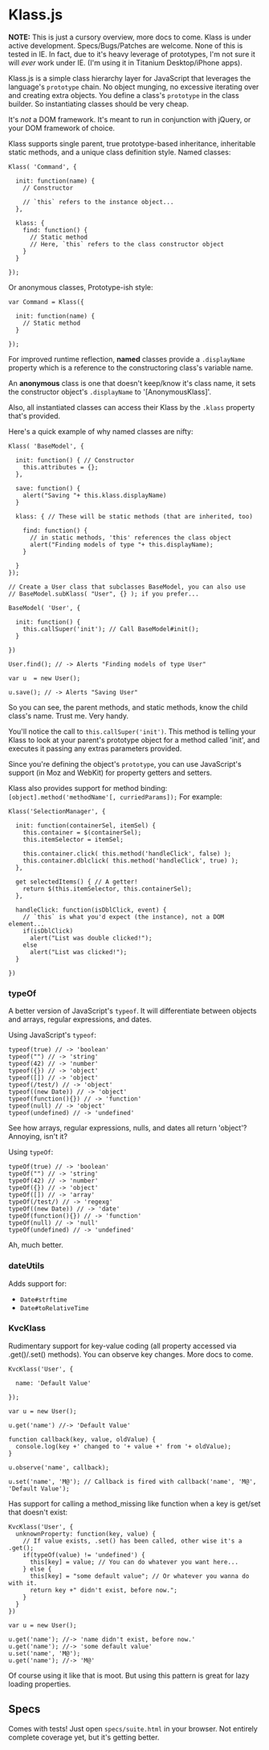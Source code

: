 # Klass.js

**NOTE:** This is just a cursory overview, more docs to come. Klass is under active development. Specs/Bugs/Patches are welcome. None of this is tested in IE. In fact, due to it's heavy leverage of prototypes, I'm not sure it will *ever* work under IE. (I'm using it in Titanium Desktop/iPhone apps).

Klass.js is a simple class hierarchy layer for JavaScript that leverages the language's `prototype` chain. No object munging, no excessive iterating over and creating extra objects. You define a class's `prototype` in the class builder. So instantiating classes should be very cheap.

It's *not* a DOM framework. It's meant to run in conjunction with jQuery, or your DOM framework of choice.

Klass supports single parent, true prototype-based inheritance, inheritable static methods, and a unique class definition style. Named classes:

    Klass( 'Command', {
      
      init: function(name) {
        // Constructor
        
        // `this` refers to the instance object...
      },
      
      klass: {
        find: function() {
          // Static method
          // Here, `this` refers to the class constructor object
        }
      }
      
    });

Or anonymous classes, Prototype-ish style: 

    var Command = Klass({
    
      init: function(name) {
        // Static method
      }
    
    });

For improved runtime reflection, **named** classes provide a `.displayName` property which is a reference to the constructoring class's variable name.

An **anonymous** class is one that doesn't keep/know it's class name, it sets the constructor object's `.displayName` to '[AnonymousKlass]'.

Also, all instantiated classes can access their Klass by the `.klass` property that's provided.

Here's a quick example of why named classes are nifty:

    Klass( 'BaseModel', {
  
      init: function() { // Constructor
        this.attributes = {};
      },
  
      save: function() {
        alert("Saving "+ this.klass.displayName)
      }
  
      klass: { // These will be static methods (that are inherited, too)
    
        find: function() {
          // in static methods, 'this' references the class object
          alert("Finding models of type "+ this.displayName); 
        }
    
      }
    });

    // Create a User class that subclasses BaseModel, you can also use
    // BaseModel.subKlass( "User", {} ); if you prefer...

    BaseModel( 'User', {
  
      init: function() {
        this.callSuper('init'); // Call BaseModel#init();
      }
  
    })

    User.find(); // -> Alerts "Finding models of type User"

    var u  = new User();

    u.save(); // -> Alerts "Saving User"

So you can see, the parent methods, and static methods, know the child class's name. Trust me. Very handy.

You'll notice the call to `this.callSuper('init')`. This method is telling your Klass to look at your parent's prototype object for a method called 'init', and executes it passing any extras parameters provided.

Since you're defining the object's `prototype`, you can use JavaScript's support (in Moz and WebKit) for property getters and setters.

Klass also provides support for method binding: `[object].method('methodName'[, curriedParams]);` For example:

    Klass('SelectionManager', {
      
      init: function(containerSel, itemSel) {
        this.container = $(containerSel);
        this.itemSelector = itemSel;
        
        this.container.click( this.method('handleClick', false) );
        this.container.dblclick( this.method('handleClick', true) );
      },
      
      get selectedItems() { // A getter!
        return $(this.itemSelector, this.containerSel);
      },
      
      handleClick: function(isDblClick, event) {
        // `this` is what you'd expect (the instance), not a DOM element...
        if(isDblClick)
          alert("List was double clicked!");
        else
          alert("List was clicked!");
      }
      
    })


### typeOf

A better version of JavaScript's `typeof`. It will differentiate between objects and arrays, regular expressions, and dates.

Using JavaScript's `typeof`:

    typeof(true) // -> 'boolean'
    typeof("") // -> 'string'
    typeof(42) // -> 'number'
    typeof({}) // -> 'object'
    typeof([]) // -> 'object'
    typeof(/test/) // -> 'object'
    typeof((new Date)) // -> 'object'
    typeof(function(){}) // -> 'function'
    typeof(null) // -> 'object'
    typeof(undefined) // -> 'undefined'
    
See how arrays, regular expressions, nulls, and dates all return 'object'? Annoying, isn't it?

Using `typeOf`:

    typeOf(true) // -> 'boolean'
    typeOf("") // -> 'string'
    typeOf(42) // -> 'number'
    typeOf({}) // -> 'object'
    typeOf([]) // -> 'array'
    typeOf(/test/) // -> 'regexg'
    typeOf((new Date)) // -> 'date'
    typeOf(function(){}) // -> 'function'
    typeOf(null) // -> 'null'
    typeOf(undefined) // -> 'undefined'

Ah, much better.

### dateUtils

Adds support for:

* `Date#strftime`
* `Date#toRelativeTime`


### KvcKlass

Rudimentary support for key-value coding (all property accessed via .get()/.set() methods). You can observe key changes. More docs to come.

    KvcKlass('User', {
      
      name: 'Default Value'
      
    });
    
    var u = new User();
    
    u.get('name') //-> 'Default Value'
    
    function callback(key, value, oldValue) {
      console.log(key +' changed to '+ value +' from '+ oldValue);
    }
    
    u.observe('name', callback);
    
    u.set('name', 'M@'); // Callback is fired with callback('name', 'M@', 'Default Value');

Has support for calling a method_missing like function when a key is get/set that doesn't exist:

    KvcKlass('User', {
      unknownProperty: function(key, value) {
        // If value exists, .set() has been called, other wise it's a .get();
        if(typeOf(value) != 'undefined') {
          this[key] = value; // You can do whatever you want here...
        } else {
          this[key] = "some default value"; // Or whatever you wanna do with it.
          return key +" didn't exist, before now.";
        }
      }
    })
    
    var u = new User();
    
    u.get('name'); //-> 'name didn't exist, before now.'
    u.get('name'); //-> 'some default value'
    u.set('name', 'M@');
    u.get('name'); //-> 'M@'

Of course using it like that is moot. But using this pattern is great for lazy loading properties.



## Specs

Comes with tests! Just open `specs/suite.html` in your browser. Not entirely complete coverage yet, but it's getting better.
